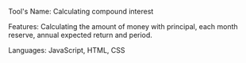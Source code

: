 Tool's Name: Calculating compound interest

Features: Calculating the amount of money with principal, each month reserve, annual expected return and period.

Languages: JavaScript, HTML, CSS

